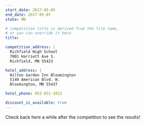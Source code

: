 ```yaml
---
start_date: 2017-05-05
end_date: 2017-05-07
state: MN

# competition title is derived from the file name,
# or you can override it here
title:

competition_address: |
  Richfield High School
  7001 Harriett Ave S.
  Richfield, MN 55423

hotel_address: |
  Hilton Garden Inn Bloomington
  5140 American Blvd. W.
  Bloomington, MN 55437

hotel_phone: 952-831-1012

discount_is_available: true
---
```


Check back here a while after the competition to see the results!
